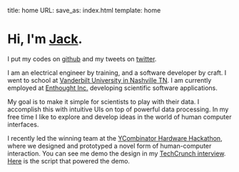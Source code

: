 title: home
URL:
save_as: index.html
template: home

Hi, I'm [Jack](https://docs.google.com/document/d/1fMJCFs8jrgIQ2FnjcwwQfM3wl6l0IoYgeoey6rkKRMI/edit?usp=sharing).
==============

I put my codes on [github](http://www.github.com/jminardi) and my tweets on
[twitter](http://www.twitter.com/jackminardi).

I am an electrical engineer by training, and a software developer by craft. I
went to school at [Vanderbilt University in Nashville
TN](http://engineering.vanderbilt.edu/). I am currently employed at [Enthought
Inc.](https://www.enthought.com/) developing scientific software applications.

My goal is to make it simple for scientists to play with their data. I
accomplish this with intuitive UIs on top of powerful data processing. In my
free time I like to explore and develop ideas in the world of human computer
interfaces.

I recently led the winning team at the [YCombinator Hardware
Hackathon](/raspberry_pi/ycombinator-hardware-hackathon/),
where we designed and prototyped a novel form of human-computer interaction.
You can see me demo the design in my [TechCrunch
interview](http://techcrunch.com/2013/02/26/y-combinator-hardware-hackathon-winner/).
[Here](https://gist.github.com/jminardi/5022297) is the script that powered the
demo.
